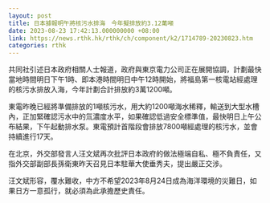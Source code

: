 ```yaml
---
layout: post
title: 日本據報明午將核污水排海　今年擬排放約3.12萬噸
date: 2023-08-23 17:42:13.000000000 +08:00
link: https://news.rthk.hk/rthk/ch/component/k2/1714789-20230823.htm
categories: rthk
---
```


共同社引述日本政府相關人士報道，政府與東京電力公司正在展開協調，計劃最快當地時間明日下午1時、即本港時間明日中午12時開始，將福島第一核電站經處理的核污水排放入海，今年計劃合計排放約3萬1200噸。

東電昨晚已經將準備排放的1噸核污水，用大約1200噸海水稀釋，輸送到大型水槽內，正加緊確認污水中的氚濃度水平，如果確認低過安全標準值，最快明日上午公布結果，下午起動排水泵。東電預計首階段會排放7800噸經處理的核污水，並會持續進行17天。

在北京，外交部發言人汪文斌再次批評日本政府的做法極端自私、極不負責任，又指外交部副部長孫衛東昨天召見日本駐華大使垂秀夫，提出嚴正交涉。

汪文斌形容，覆水難收，中方不希望2023年8月24日成為海洋環境的災難日，如果日方一意孤行，就必須為此承擔歷史責任。
